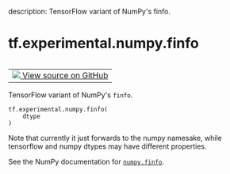 description: TensorFlow variant of NumPy's finfo.

<div itemscope itemtype="http://developers.google.com/ReferenceObject">
<meta itemprop="name" content="tf.experimental.numpy.finfo" />
<meta itemprop="path" content="Stable" />
</div>

# tf.experimental.numpy.finfo

<!-- Insert buttons and diff -->

<table class="tfo-notebook-buttons tfo-api nocontent" align="left">
<td>
  <a target="_blank" href="https://github.com/tensorflow/tensorflow/blob/r2.4/tensorflow/python/ops/numpy_ops/np_utils.py#L469-L473">
    <img src="https://www.tensorflow.org/images/GitHub-Mark-32px.png" />
    View source on GitHub
  </a>
</td>
</table>



TensorFlow variant of NumPy's `finfo`.

<pre class="devsite-click-to-copy prettyprint lang-py tfo-signature-link">
<code>tf.experimental.numpy.finfo(
    dtype
)
</code></pre>



<!-- Placeholder for "Used in" -->

Note that currently it just forwards to the numpy namesake, while
  tensorflow and numpy dtypes may have different properties.

See the NumPy documentation for [`numpy.finfo`](https://numpy.org/doc/1.16/reference/generated/numpy.finfo.html).
